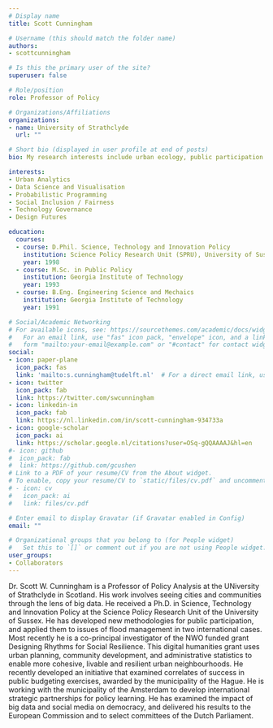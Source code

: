 ```yaml
---
# Display name
title: Scott Cunningham

# Username (this should match the folder name)
authors:
- scottcunningham

# Is this the primary user of the site?
superuser: false

# Role/position
role: Professor of Policy

# Organizations/Affiliations
organizations:
- name: University of Strathclyde
  url: ""

# Short bio (displayed in user profile at end of posts)
bio: My research interests include urban ecology, public participation and data science for social good.

interests:
- Urban Analytics
- Data Science and Visualisation
- Probabilistic Programming
- Social Inclusion / Fairness
- Technology Governance
- Design Futures

education:
  courses:
  - course: D.Phil. Science, Technology and Innovation Policy
    institution: Science Policy Research Unit (SPRU), University of Sussex
    year: 1998
  - course: M.Sc. in Public Policy
    institution: Georgia Institute of Technology
    year: 1993
  - course: B.Eng. Engineering Science and Mechaics
    institution: Georgia Institute of Technology
    year: 1991

# Social/Academic Networking
# For available icons, see: https://sourcethemes.com/academic/docs/widgets/#icons
#   For an email link, use "fas" icon pack, "envelope" icon, and a link in the
#   form "mailto:your-email@example.com" or "#contact" for contact widget.
social:
- icon: paper-plane
  icon_pack: fas
  link: 'mailto:s.cunningham@tudelft.nl'  # For a direct email link, use "mailto:test@example.org".
- icon: twitter
  icon_pack: fab
  link: https://twitter.com/swcunningham
- icon: linkedin-in
  icon_pack: fab
  link: https://nl.linkedin.com/in/scott-cunningham-934733a
- icon: google-scholar
  icon_pack: ai
  link: https://scholar.google.nl/citations?user=OSq-gQQAAAAJ&hl=en
#- icon: github
#  icon_pack: fab
#  link: https://github.com/gcushen
# Link to a PDF of your resume/CV from the About widget.
# To enable, copy your resume/CV to `static/files/cv.pdf` and uncomment the lines below.
# - icon: cv
#   icon_pack: ai
#   link: files/cv.pdf

# Enter email to display Gravatar (if Gravatar enabled in Config)
email: ""

# Organizational groups that you belong to (for People widget)
#   Set this to `[]` or comment out if you are not using People widget.
user_groups:
- Collaborators
---
```


Dr. Scott W. Cunningham is a Professor of Policy Analysis at the UNiversity of Strathclyde in Scotland. His work involves seeing cities and communities through the lens of big data. He received a Ph.D. in Science, Technology and Innovation Policy at the Science Policy Research Unit of the University of Sussex. He has developed new methodologies for public participation, and applied them to issues of flood management in two international cases. Most recently he is a co-principal investigator of the NWO funded grant Designing Rhythms for Social Resilience. This digital humanities grant uses urban planning, community development, and administrative statistics to enable more cohesive, livable and resilient urban neighbourhoods. He recently developed an initiative that examined correlates of success in public budgeting exercises, awarded by the municipality of the Hague. He is working with the municipality of the Amsterdam to develop international strategic partnerships for policy learning. He has examined the impact of big data and social media on democracy, and delivered his results to the European Commission and to select committees of the Dutch Parliament.
